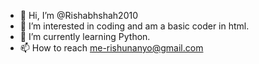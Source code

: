 - 👋 Hi, I’m @Rishabhshah2010
- 👀 I’m interested in coding and am a basic coder in html.
- 🌱 I’m currently learning Python.
- 📫 How to reach me-rishunanyo@gmail.com

<!---
Rishabhshah2010/Rishabhshah2010 is a ✨ special ✨ repository because its `README.md` (this file) appears on your GitHub profile.
You can click the Preview link to take a look at your changes.
--->
